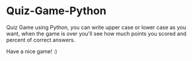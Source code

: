# Quiz-Game-Python

Quiz Game using Python, you can write upper case or lower case as you want, when the game is over you'll see how much points you scored and percent of correct answers.

Have a nice game! :)
